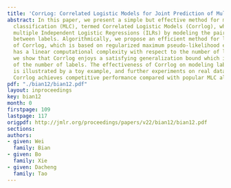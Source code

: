 ```yaml
---
title: 'CorrLog: Correlated Logistic Models for Joint Prediction of Multiple Labels'
abstract: In this paper, we present a simple but effective method for multi-label
  classification (MLC), termed Correlated Logistic Models (Corrlog), which extends
  multiple Independent Logistic Regressions (ILRs) by modeling the pairwise correlation
  between labels. Algorithmically, we propose an efficient method for learning parameters
  of Corrlog, which is based on regularized maximum pseudo-likelihood estimation and
  has a linear computational complexity with respect to the number of labels. Theoretically,
  we show that Corrlog enjoys a satisfying generalization bound which is independent
  of the number of labels. The effectiveness of Corrlog on modeling label correlations
  is illustrated by a toy example, and further experiments on real data show that
  Corrlog achieves competitive performance compared with popular MLC algorithms.
pdf: "./bian12/bian12.pdf"
layout: inproceedings
key: bian12
month: 0
firstpage: 109
lastpage: 117
origpdf: http://jmlr.org/proceedings/papers/v22/bian12/bian12.pdf
sections: 
authors:
- given: Wei
  family: Bian
- given: Bo
  family: Xie
- given: Dacheng
  family: Tao
---
```

